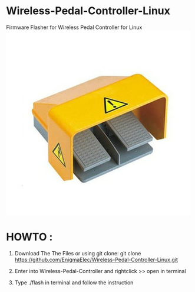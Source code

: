 # Wireless-Pedal-Controller-Linux
Firmware Flasher for Wireless Pedal Controller for Linux
![Wireless Pedal Controller](https://github.com/EnigmaElec/Wireless-Pedal-Controller-Linux/blob/main/pedal.jpeg)


# HOWTO :
1. Download The The Files or using git clone:  git clone https://github.com/EnigmaElec/Wireless-Pedal-Controller-Linux.git
  
2. Enter into Wireless-Pedal-Controller and rightclick >> open in terminal
   
3. Type ./flash in terminal and follow the instruction
